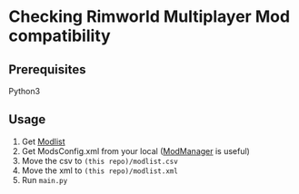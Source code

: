 # Checking Rimworld Multiplayer Mod compatibility
## Prerequisites
Python3

## Usage
1. Get [Modlist](https://docs.google.com/spreadsheets/d/1jaDxV8F7bcz4E9zeIRmZGKuaX7d0kvWWq28aKckISaY/edit?usp=sharing)
2. Get ModsConfig.xml from your local ([ModManager](https://steamcommunity.com/sharedfiles/filedetails/?id=1507748539) is useful)
3. Move the csv to `(this repo)/modlist.csv`
4. Move the xml to `(this repo)/modlist.xml`
5. Run `main.py`